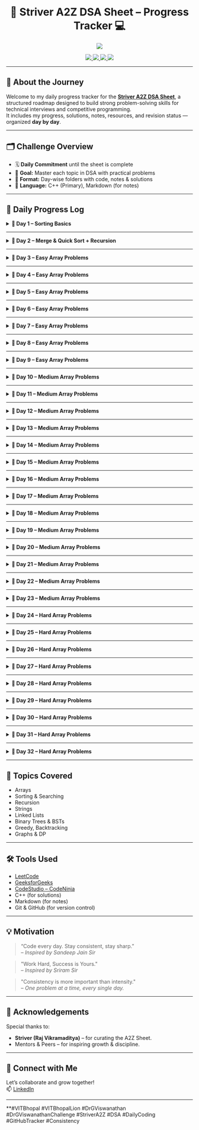 <h1 align="center">🚀 Striver A2Z DSA Sheet – Progress Tracker 💻</h1>

<p align="center">
  <img src="https://readme-typing-svg.herokuapp.com?center=true&lines=Daily+DSA+Grind+with+Striver's+A2Z+Sheet;Consistency+%E2%89%A0+Intensity+💪;Level+Up+One+Problem+at+a+Time!&font=Fira+Code&color=F78D2F&width=700&height=45">
</p>

<p align="center">
  <a href="https://leetcode.com/">
    <img src="https://img.shields.io/badge/-LeetCode-FFA116?style=for-the-badge&logo=leetcode&logoColor=black"/>
  </a>
  <a href="https://www.geeksforgeeks.org/">
    <img src="https://img.shields.io/badge/-GeeksforGeeks-0F9D58?style=for-the-badge&logo=geeksforgeeks&logoColor=white"/>
  </a>
  <a href="https://www.codingninjas.com/studio/">
    <img src="https://img.shields.io/badge/-CodeStudio-orange?style=for-the-badge&logo=codingninjas&logoColor=white"/>
  </a>
  <a href="https://github.com/">
    <img src="https://img.shields.io/badge/-GitHub-black?style=for-the-badge&logo=github&logoColor=white"/>
  </a>
</p>

---

## 🧭 About the Journey

Welcome to my daily progress tracker for the [**Striver A2Z DSA Sheet**](https://takeuforward.org/strivers-a2z-dsa-course-sheet/), a structured roadmap designed to build strong problem-solving skills for technical interviews and competitive programming.  
It includes my progress, solutions, notes, resources, and revision status — organized **day by day**.

---

## 🗂️ Challenge Overview

- 🗓️ **Daily Commitment** until the sheet is complete
- 🧠 **Goal:** Master each topic in DSA with practical problems
- 📁 **Format:** Day-wise folders with code, notes & solutions
- 💬 **Language:** C++ (Primary), Markdown (for notes)

---

## 📅 Daily Progress Log

<details>
<summary><strong>📖 Day 1 – Sorting Basics</strong></summary>

| 🧠 Problem     | 🚦 Difficulty | ✅ Status | 🔗 Practice Link                                                                     |
| -------------- | ------------- | --------- | ------------------------------------------------------------------------------------ |
| Insertion Sort | Easy          | ✅ Solved | [GFG – Insertion Sort](https://practice.geeksforgeeks.org/problems/insertion-sort/1) |
| Bubble Sort    | Easy          | ✅ Solved | [GFG – Bubble Sort](https://practice.geeksforgeeks.org/problems/bubble-sort/1)       |
| Selection Sort | Easy          | ✅ Solved | [GFG – Selection Sort](https://practice.geeksforgeeks.org/problems/selection-sort/1) |

📁 [View Folder](./Day01)

</details>

---

<details>
<summary><strong>📖 Day 2 – Merge & Quick Sort + Recursion</strong></summary>

| 🧠 Problem               | 🚦 Difficulty | ✅ Status | 🔗 Practice Link                                                                     |
| ------------------------ | ------------- | --------- | ------------------------------------------------------------------------------------ |
| Merge Sort               | Medium        | ✅ Solved | [GFG – Merge Sort](https://www.geeksforgeeks.org/problems/merge-sort/1)              |
| Quick Sort               | Medium        | ✅ Solved | [GFG – Quick Sort](https://www.geeksforgeeks.org/problems/quick-sort/1)              |
| Recursive Bubble Sort    | Easy          | ✅ Solved | [GFG – Bubble Sort](https://practice.geeksforgeeks.org/problems/bubble-sort/1)       |
| Recursive Insertion Sort | Easy          | ✅ Solved | [GFG – Insertion Sort](https://practice.geeksforgeeks.org/problems/insertion-sort/1) |

📁 [View Folder](./Day02)

</details>

---

<details>
<summary><strong>📖 Day 3 – Easy Array Problems</strong></summary>

| 🧠 Problem                           | 🚦 Difficulty | ✅ Status | 🔗 Practice Link                                                                                                       |
| ------------------------------------ | ------------- | --------- | ---------------------------------------------------------------------------------------------------------------------- |
| Largest Element in Array             | Easy          | ✅ Solved | [GFG – Largest Element in Array](https://www.geeksforgeeks.org/problems/largest-element-in-array4009/1)                |
| Second Largest                       | Easy          | ✅ Solved | [GFG – Second Largest](https://www.geeksforgeeks.org/problems/second-largest3735/1)                                    |
| Check if Array Is Sorted and Rotated | Easy          | ✅ Solved | [Leetcode – Check if Array Is Sorted and Rotated](https://leetcode.com/problems/check-if-array-is-sorted-and-rotated/) |

📁 [View Folder](./Day03)

</details>

---

<details>

<summary><strong>📖 Day 4 – Easy Array Problems</strong></summary>

| 🧠 Problem                      | 🚦 Difficulty | ✅ Status | 🔗 Practice Link                                                                        |
| ------------------------------- | ------------- | --------- | --------------------------------------------------------------------------------------- |
| Linear Search                   | Easy          | ✅ Solved | [GFG – Linear Search](https://www.geeksforgeeks.org/problems/who-will-win-1587115621/1) |
| Find Missing Number in an Array | Easy          | ✅ Solved | [Leetcode – Missing Number](https://leetcode.com/problems/missing-number)               |

📁 [View Folder](./Day04)

</details>

---

<details>

<summary><strong>📖 Day 5 – Easy Array Problems</strong></summary>

| 🧠 Problem                        | 🚦 Difficulty | ✅ Status | 🔗 Practice Link                                                                                                                 |
| --------------------------------- | ------------- | --------- | -------------------------------------------------------------------------------------------------------------------------------- |
| Left Rotate an array by one place | Easy          | ✅ Solved | [Coding Ninjas – Left Rotate an Array by One ](https://www.codingninjas.com/studio/problems/left-rotate-an-array-by-one_5026278) |
| Left rotate an array by D places  | Easy          | ✅ Solved | [Coding Ninjas – Rotate array](https://www.codingninjas.com/studio/problems/rotate-array_1230543)                                |

📁 [View Folder](./Day05)

</details>

---

<details>

<summary><strong>📖 Day 6 – Easy Array Problems</strong></summary>

| 🧠 Problem                        | 🚦 Difficulty | ✅ Status | 🔗 Practice Link                                                                                                          |
| --------------------------------- | ------------- | --------- | ------------------------------------------------------------------------------------------------------------------------- |
| Move Zeroes                       | Easy          | ✅ Solved | [Leetcode – Move Zeroes](https://leetcode.com/problems/move-zeroes/)                                                      |
| Union of 2 Sorted with Duplicates | Medium        | ✅ Solved | [GFG - Union of 2 Sorted with Duplicates](https://www.geeksforgeeks.org/problems/union-of-two-sorted-arrays-1587115621/1) |

📁 [View Folder](./Day06)

</details>

---

<details>

<summary><strong>📖 Day 7 – Easy Array Problems</strong></summary>

| 🧠 Problem                        | 🚦 Difficulty | ✅ Status | 🔗 Practice Link                                                                       |
| --------------------------------- | ------------- | --------- | -------------------------------------------------------------------------------------- |
| Maximum Consecutive Ones          | Easy          | ✅ Solved | [Leetcode – Max Consecutive Ones](https://leetcode.com/problems/max-consecutive-ones/) |
| Find the Number that Appears Once | Medium        | ✅ Solved | [Leetcode – Single Number](https://leetcode.com/problems/single-number/)               |

📁 [View Folder](./Day07)

</details>

---

<details>

<summary><strong>📖 Day 8 – Easy Array Problems</strong></summary>

| 🧠 Problem                        | 🚦 Difficulty | ✅ Status | 🔗 Practice Link                                                                                                                |
| --------------------------------- | ------------- | --------- | ------------------------------------------------------------------------------------------------------------------------------- |
| Longest Subarray with Given Sum K | Medium        | ✅ Solved | [Coding Ninjas – Longest Subarray with Sum K](https://www.codingninjas.com/studio/problems/longest-subarray-with-sum-k_6682399) |

📁 [View Folder](./Day08)

</details>

---

<details>

<summary><strong>📖 Day 9 – Easy Array Problems</strong></summary>

| 🧠 Problem                                          | 🚦 Difficulty | ✅ Status | 🔗 Practice Link                                                                                               |
| --------------------------------------------------- | ------------- | --------- | -------------------------------------------------------------------------------------------------------------- |
| Longest Subarray with Sum K (Positives + Negatives) | Medium        | ✅ Solved | [GFG – Longest Subarray with Sum K](https://www.geeksforgeeks.org/problems/longest-sub-array-with-sum-k0809/1) |

📁 [View Folder](./Day09)

</details>

---

<details>

<summary><strong>📖 Day 10 – Medium Array Problems</strong></summary>

| 🧠 Problem | 🚦 Difficulty | ✅ Status | 🔗 Practice Link                                             |
| ---------- | ------------- | --------- | ------------------------------------------------------------ |
| Two Sum    | Medium        | ✅ Solved | [Leetcode – Two Sum](https://leetcode.com/problems/two-sum/) |

📁 [View Folder](./Day10)

</details>

---

<details>

<summary><strong>📖 Day 11 – Medium Array Problems</strong></summary>

| 🧠 Problem                        | 🚦 Difficulty | ✅ Status | 🔗 Practice Link                                                     |
| --------------------------------- | ------------- | --------- | -------------------------------------------------------------------- |
| Sort an Array of 0's, 1's and 2's | Medium        | ✅ Solved | [Leetcode – Sort Colors](https://leetcode.com/problems/sort-colors/) |

📁 [View Folder](./Day11)

</details>

---

<details>

<summary><strong>📖 Day 12 – Medium Array Problems</strong></summary>

| 🧠 Problem                     | 🚦 Difficulty | ✅ Status | 🔗 Practice Link                                                               |
| ------------------------------ | ------------- | --------- | ------------------------------------------------------------------------------ |
| Majority Element (> n/2 times) | Easy          | ✅ Solved | [Leetcode – Majority Element](https://leetcode.com/problems/majority-element/) |

📁 [View Folder](./Day12)

</details>

---

<details>

<summary><strong>📖 Day 13 – Medium Array Problems</strong></summary>

| 🧠 Problem                    | 🚦 Difficulty | ✅ Status | 🔗 Practice Link                                                               |
| ----------------------------- | ------------- | --------- | ------------------------------------------------------------------------------ |
| Maximum Subarray Sum (Kadane) | Easy          | ✅ Solved | [Leetcode – Maximum Subarray](https://leetcode.com/problems/maximum-subarray/) |

📁 [View Folder](./Day13)

</details>

---

<details>

<summary><strong>📖 Day 14 – Medium Array Problems</strong></summary>

| 🧠 Problem                               | 🚦 Difficulty | ✅ Status | 🔗 Practice Link                                                                                                           |
| ---------------------------------------- | ------------- | --------- | -------------------------------------------------------------------------------------------------------------------------- |
| Print Subarray with Maximum Subarray Sum | Medium        | ✅ Solved | [Coding Ninjas – Max Subarray Sum with Subarray](https://www.codingninjas.com/studio/problems/maximum-subarray-sum_630526) |

📁 [View Folder](./Day14)

</details>

---

<details>

<summary><strong>📖 Day 15 – Medium Array Problems</strong></summary>

| 🧠 Problem                      | 🚦 Difficulty | ✅ Status | 🔗 Practice Link                                                                                             |
| ------------------------------- | ------------- | --------- | ------------------------------------------------------------------------------------------------------------ |
| Best Time to Buy and Sell Stock | Easy          | ✅ Solved | [Leetcode – Best Time to Buy and Sell Stock](https://leetcode.com/problems/best-time-to-buy-and-sell-stock/) |

📁 [View Folder](./Day15)

</details>

---

<details>

<summary><strong>📖 Day 16 – Medium Array Problems</strong></summary>

| 🧠 Problem                       | 🚦 Difficulty | ✅ Status | 🔗 Practice Link                                                                                               |
| -------------------------------- | ------------- | --------- | -------------------------------------------------------------------------------------------------------------- |
| Rearrange Array Elements by Sign | Medium        | ✅ Solved | [Leetcode – Rearrange Array Elements by Sign](https://leetcode.com/problems/rearrange-array-elements-by-sign/) |

📁 [View Folder](./Day16)

</details>

---

<details>

<summary><strong>📖 Day 17 – Medium Array Problems</strong></summary>

| 🧠 Problem       | 🚦 Difficulty | ✅ Status | 🔗 Practice Link                                                               |
| ---------------- | ------------- | --------- | ------------------------------------------------------------------------------ |
| Next Permutation | Medium        | ✅ Solved | [Leetcode – Next Permutation](https://leetcode.com/problems/next-permutation/) |

📁 [View Folder](./Day17)

</details>

---

<details>

<summary><strong>📖 Day 18 – Medium Array Problems</strong></summary>

| 🧠 Problem          | 🚦 Difficulty | ✅ Status | 🔗 Practice Link                                                                          |
| ------------------- | ------------- | --------- | ----------------------------------------------------------------------------------------- |
| Leaders in an Array | Easy          | ✅ Solved | [GFG – Leaders in an Array](https://www.geeksforgeeks.org/problems/leaders-in-an-array/0) |

📁 [View Folder](./Day18)

</details>

---

<details>

<summary><strong>📖 Day 19 – Medium Array Problems</strong></summary>

| 🧠 Problem                   | 🚦 Difficulty | ✅ Status | 🔗 Practice Link                                                                                       |
| ---------------------------- | ------------- | --------- | ------------------------------------------------------------------------------------------------------ |
| Longest Consecutive Sequence | Medium        | ✅ Solved | [Leetcode – Longest Consecutive Sequence](https://leetcode.com/problems/longest-consecutive-sequence/) |

📁 [View Folder](./Day19)

</details>

---

<details>

<summary><strong>📖 Day 20 – Medium Array Problems</strong></summary>

| 🧠 Problem        | 🚦 Difficulty | ✅ Status | 🔗 Practice Link                                                                 |
| ----------------- | ------------- | --------- | -------------------------------------------------------------------------------- |
| Set Matrix Zeroes | Medium        | ✅ Solved | [Leetcode – Set Matrix Zeroes](https://leetcode.com/problems/set-matrix-zeroes/) |

📁 [View Folder](./Day20)

</details>

---

<details>

<summary><strong>📖 Day 21 – Medium Array Problems</strong></summary>

| 🧠 Problem                  | 🚦 Difficulty | ✅ Status | 🔗 Practice Link                                                       |
| --------------------------- | ------------- | --------- | ---------------------------------------------------------------------- |
| Rotate Matrix by 90 Degrees | Medium        | ✅ Solved | [Leetcode – Rotate Image](https://leetcode.com/problems/rotate-image/) |

📁 [View Folder](./Day21)

</details>

---

<details>

<summary><strong>📖 Day 22 – Medium Array Problems</strong></summary>

| 🧠 Problem                       | 🚦 Difficulty | ✅ Status | 🔗 Practice Link                                                         |
| -------------------------------- | ------------- | --------- | ------------------------------------------------------------------------ |
| Print the Matrix in Spiral Order | Medium        | ✅ Solved | [Leetcode – Spiral Matrix](https://leetcode.com/problems/spiral-matrix/) |

📁 [View Folder](./Day22)

</details>

---

<details>

<summary><strong>📖 Day 23 – Medium Array Problems</strong></summary>

| 🧠 Problem                         | 🚦 Difficulty | ✅ Status | 🔗 Practice Link                                                                         |
| ---------------------------------- | ------------- | --------- | ---------------------------------------------------------------------------------------- |
| Count Subarrays with Given Sum (K) | Easy          | ✅ Solved | [Leetcode – Subarray Sum Equals K](https://leetcode.com/problems/subarray-sum-equals-k/) |

📁 [View Folder](./Day23)

</details>

---

<details>

<summary><strong>📖 Day 24 – Hard Array Problems</strong></summary>

| 🧠 Problem        | 🚦 Difficulty | ✅ Status | 🔗 Practice Link                                                                |
| ----------------- | ------------- | --------- | ------------------------------------------------------------------------------- |
| Pascal's Triangle | Medium        | ✅ Solved | [Leetcode – Pascal's Triangle](https://leetcode.com/problems/pascals-triangle/) |

📁 [View Folder](./Day24)

</details>

---

<details>

<summary><strong>📖 Day 25 – Hard Array Problems</strong></summary>

| 🧠 Problem                     | 🚦 Difficulty | ✅ Status | 🔗 Practice Link                                                                     |
| ------------------------------ | ------------- | --------- | ------------------------------------------------------------------------------------ |
| Majority Element (> n/3 times) | Medium        | ✅ Solved | [Leetcode – Majority Element II](https://leetcode.com/problems/majority-element-ii/) |

📁 [View Folder](./Day25)

</details>

---

<details>

<summary><strong>📖 Day 26 – Hard Array Problems</strong></summary>

| 🧠 Problem   | 🚦 Difficulty | ✅ Status | 🔗 Practice Link                                       |
| ------------ | ------------- | --------- | ------------------------------------------------------ |
| 3Sum Problem | Medium        | ✅ Solved | [Leetcode – 3Sum](https://leetcode.com/problems/3sum/) |

📁 [View Folder](./Day26)

</details>

---

<details>

<summary><strong>📖 Day 27 – Hard Array Problems</strong></summary>

| 🧠 Problem   | 🚦 Difficulty | ✅ Status | 🔗 Practice Link                                       |
| ------------ | ------------- | --------- | ------------------------------------------------------ |
| 4Sum Problem | Hard          | ✅ Solved | [Leetcode – 4Sum](https://leetcode.com/problems/4sum/) |

📁 [View Folder](./Day27)

</details>

---

<details>

<summary><strong>📖 Day 28 – Hard Array Problems</strong></summary>

| 🧠 Problem                  | 🚦 Difficulty | ✅ Status | 🔗 Practice Link                                                                                         |
| --------------------------- | ------------- | --------- | -------------------------------------------------------------------------------------------------------- |
| Largest Subarray with 0 Sum | Medium        | ✅ Solved | [GFG – Largest Subarray with 0 Sum](https://www.geeksforgeeks.org/find-the-largest-subarray-with-0-sum/) |

📁 [View Folder](./Day28)

</details>

---

<details>

<summary><strong>📖 Day 29 – Hard Array Problems</strong></summary>

| 🧠 Problem                       | 🚦 Difficulty | ✅ Status | 🔗 Practice Link                                                                                                  |
| -------------------------------- | ------------- | --------- | ----------------------------------------------------------------------------------------------------------------- |
| Count Subarrays with Given XOR K | Hard          | ✅ Solved | [Coding Ninjas – Subarrays with XOR K](https://www.codingninjas.com/studio/problems/subarrays-with-xor-k_6826258) |

📁 [View Folder](./Day29)

</details>

---

<details>

<summary><strong>📖 Day 30 – Hard Array Problems</strong></summary>

| 🧠 Problem                  | 🚦 Difficulty | ✅ Status | 🔗 Practice Link                                                             |
| --------------------------- | ------------- | --------- | ---------------------------------------------------------------------------- |
| Merge Overlapping Intervals | Medium        | ✅ Solved | [Leetcode – Merge Intervals](https://leetcode.com/problems/merge-intervals/) |

📁 [View Folder](./Day30)

</details>

---

<details>

<summary><strong>📖 Day 31 – Hard Array Problems</strong></summary>

| 🧠 Problem                            | 🚦 Difficulty | ✅ Status | 🔗 Practice Link                                                                   |
| ------------------------------------- | ------------- | --------- | ---------------------------------------------------------------------------------- |
| Merge Two Sorted Arrays Without Space | Medium        | ✅ Solved | [Leetcode – Merge Sorted Array](https://leetcode.com/problems/merge-sorted-array/) |

📁 [View Folder](./Day31)

</details>

---

<details>

<summary><strong>📖 Day 32 – Hard Array Problems</strong></summary>

| 🧠 Problem                            | 🚦 Difficulty | ✅ Status | 🔗 Practice Link                                                                                         |
| ------------------------------------- | ------------- | --------- | -------------------------------------------------------------------------------------------------------- |
| Find the Repeating and Missing Number | Hard          | ✅ Solved | [GFG – Find Missing And Repeating](https://www.geeksforgeeks.org/find-a-repeating-and-a-missing-number/) |

📁 [View Folder](./Day32)

</details>

---

## 🧠 Topics Covered

- Arrays
- Sorting & Searching
- Recursion
- Strings
- Linked Lists
- Binary Trees & BSTs
- Greedy, Backtracking
- Graphs & DP

---

## 🛠️ Tools Used

- [LeetCode](https://leetcode.com/)
- [GeeksforGeeks](https://www.geeksforgeeks.org/)
- [CodeStudio – CodeNinja](https://www.codingninjas.com/studio/)
- C++ (for solutions)
- Markdown (for notes)
- Git & GitHub (for version control)

---

## 💡 Motivation

> “Code every day. Stay consistent, stay sharp.”  
> – _Inspired by Sandeep Jain Sir_

> "Work Hard, Success is Yours."  
> – _Inspired by Sriram Sir_

> "Consistency is more important than intensity."  
> – _One problem at a time, every single day._

---

## 🙌 Acknowledgements

Special thanks to:

- **Striver (Raj Vikramaditya)** – for curating the A2Z Sheet.
- Mentors & Peers – for inspiring growth & discipline.

---

## 🔗 Connect with Me

Let’s collaborate and grow together!  
📫 [LinkedIn](https://www.linkedin.com/in/vaibhav-kumar-87557528a/)

---

\*\*#VITBhopal #VITBhopalLion #DrGViswanathan #DrGViswanathanChallenge #StriverA2Z #DSA #DailyCoding #GitHubTracker #Consistency
